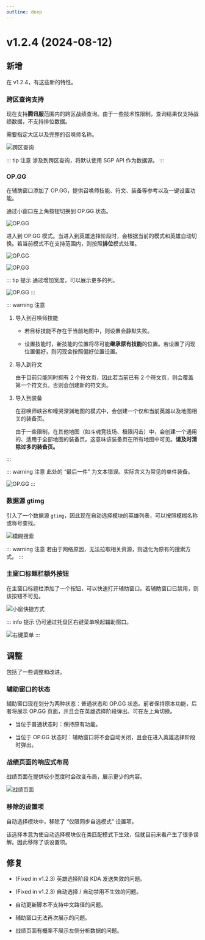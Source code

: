 ```yaml
---
outline: deep
---
```



# v1.2.4 (2024-08-12)

## 新增

在 v1.2.4，有这些新的特性。

### 跨区查询支持

现在支持**腾讯服**范围内的跨区战绩查询。由于一些技术性限制，查询结果仅支持战绩数据，不支持排位数据。

需要指定大区以及完整的召唤师名称。

![跨区查询](../assets/updates/v1.2.4/cross-platform.png)

::: tip 注意
涉及到跨区查询，将默认使用 SGP API 作为数据源。
:::

### OP.GG

在辅助窗口添加了 OP.GG，提供召唤师技能、符文、装备等参考以及一键设置功能。

通过小窗口左上角按钮切换到 OP.GG 状态。

![OP.GG](../assets/updates/v1.2.4/aux-window-opgg-shortcut.png)

进入到 OP.GG 模式。当进入到英雄选择阶段时，会根据当前的模式和英雄自动切换。若当前模式不在支持范围内，则按照**排位**模式处理。

![OP.GG](../assets/updates/v1.2.4/aux-window-opgg-tier.png)

![OP.GG](../assets/updates/v1.2.4/aux-window-opgg-champion.png)

::: tip 提示
通过增加宽度，可以展示更多的列。

![OP.GG](../assets/updates/v1.2.4/aux-window-opgg-tier-fat.png)
:::

::: warning 注意

1. 导入到召唤师技能

   - 若目标技能不存在于当前地图中，则设置会静默失败。

   - 设置技能时，新技能的位置将尽可能**继承原有技能**的位置。若设置了闪现位置偏好，则闪现会按照偏好位置设置。

2. 导入到符文

   由于目前只能同时拥有 2 个符文页，因此若当前已有 2 个符文页，则会覆盖第一个符文页。否则会创建新的符文页。

3. 导入到装备

   在召唤师峡谷和嚎哭深渊地图的模式中，会创建一个仅和当前英雄以及地图相关的装备页。

   由于一些限制，在其他地图（如斗魂竞技场、极限闪击）中，会创建一个通用的、适用于全部地图的装备页。这意味该装备页在所有地图中可见。**请及时清除过多的装备页。**

:::

::: warning 注意
此处的 “最后一件” 为文本错误。实际含义为常见的单件装备。

![OP.GG](../assets/updates/v1.2.4/last-item.png)
:::

### 数据源 gtimg

引入了一个数据源 `gtimg`，因此现在自动选择模块的英雄列表，可以按照模糊名称或称号查找。

![模糊搜索](../assets/updates/v1.2.4/fuzzy-match.png)

::: warning 注意
若由于网络原因，无法拉取相关资源，则退化为原有的搜索方式。
:::

### 主窗口标题栏额外按钮

在主窗口标题栏添加了一个按钮，可以快速打开辅助窗口。若辅助窗口已禁用，则该按钮不可见。

![小窗快捷方式](../assets/updates/v1.2.4/traffic-aux-window.png)

::: info 提示
仍可通过托盘区右键菜单唤起辅助窗口。

![右键菜单](../assets/updates/v1.2.4/tray-icon.png)
:::

## 调整

包括了一些调整和改进。

### 辅助窗口的状态

辅助窗口现在划分为两种状态：普通状态和 OP.GG 状态。前者保持原本功能，后者将展示 OP.GG 页面，并且会在英雄选择阶段弹出。可在左上角切换。

- 当位于普通状态时：保持原有功能。

- 当位于 OP.GG 状态时：辅助窗口将不会自动关闭，且会在进入英雄选择阶段时弹出。

### 战绩页面的响应式布局

战绩页面在提供较小宽度时会改变布局，展示更少的内容。

![战绩页面](../assets/updates/v1.2.4/narrow-main.png)

### 移除的设置项

自动选择模块中，移除了 “仅限同步自选模式” 设置项。

该选择本意为使自动选择模块仅在类匹配模式下生效，但就目前来看产生了很多误解。因此移除了该设置项。

## 修复

- (Fixed in v1.2.3) 英雄选择阶段 KDA 发送失效的问题。

- (Fixed in v1.2.3) 自动选择 / 自动禁用不生效的问题。

- 自动更新脚本不支持中文路径的问题。

- 辅助窗口无法再次展示的问题。

- 战绩页面有概率不展示左侧分析数据的问题。
